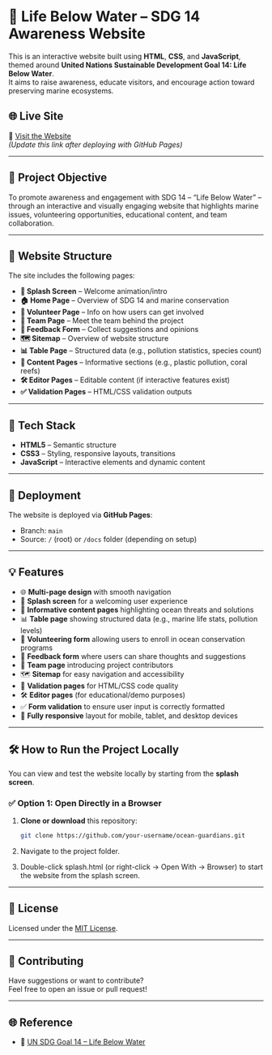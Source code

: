 # 🌊 Life Below Water – SDG 14 Awareness Website

This is an interactive website built using **HTML**, **CSS**, and **JavaScript**, themed around **United Nations Sustainable Development Goal 14: Life Below Water**.  
It aims to raise awareness, educate visitors, and encourage action toward preserving marine ecosystems.

## 🌐 Live Site

🔗 [Visit the Website](https://your-username.github.io/life-below-water-awareness-site/)  
_(Update this link after deploying with GitHub Pages)_

---

## 🎯 Project Objective

To promote awareness and engagement with SDG 14 – “Life Below Water” – through an interactive and visually engaging website that highlights marine issues, volunteering opportunities, educational content, and team collaboration.

---

## 📁 Website Structure

The site includes the following pages:

- **🔵 Splash Screen** – Welcome animation/intro
- **🏠 Home Page** – Overview of SDG 14 and marine conservation
- **🤝 Volunteer Page** – Info on how users can get involved
- **👥 Team Page** – Meet the team behind the project
- **📝 Feedback Form** – Collect suggestions and opinions
- **🗺️ Sitemap** – Overview of website structure
- **📊 Table Page** – Structured data (e.g., pollution statistics, species count)
- **📄 Content Pages** – Informative sections (e.g., plastic pollution, coral reefs)
- **🛠️ Editor Pages** – Editable content (if interactive features exist)
- **✅ Validation Pages** – HTML/CSS validation outputs

---

## 🧰 Tech Stack

- **HTML5** – Semantic structure
- **CSS3** – Styling, responsive layouts, transitions
- **JavaScript** – Interactive elements and dynamic content

---

## 📌 Deployment

The website is deployed via **GitHub Pages**:

- Branch: `main`
- Source: `/` (root) or `/docs` folder (depending on setup)

---

## 💡 Features

- 🌐 **Multi-page design** with smooth navigation
- 👋 **Splash screen** for a welcoming user experience
- 📖 **Informative content pages** highlighting ocean threats and solutions
- 📊 **Table page** showing structured data (e.g., marine life stats, pollution levels)
- 🤝 **Volunteering form** allowing users to enroll in ocean conservation programs
- 📝 **Feedback form** where users can share thoughts and suggestions
- 👥 **Team page** introducing project contributors
- 🗺️ **Sitemap** for easy navigation and accessibility
- 🧪 **Validation pages** for HTML/CSS code quality
- 🛠️ **Editor pages** (for educational/demo purposes)
- ✅ **Form validation** to ensure user input is correctly formatted
- 📱 **Fully responsive** layout for mobile, tablet, and desktop devices

---

## 🛠️ How to Run the Project Locally

You can view and test the website locally by starting from the **splash screen**.

### ✅ Option 1: Open Directly in a Browser

1. **Clone or download** this repository:
   ```bash
   git clone https://github.com/your-username/ocean-guardians.git

2. Navigate to the project folder.

3. Double-click splash.html (or right-click → Open With → Browser) to start the website from the splash screen.
---

## 📜 License

Licensed under the [MIT License](LICENSE).

---

## 🙌 Contributing

Have suggestions or want to contribute?  
Feel free to open an issue or pull request!

---

## 🌐 Reference

- 🔗 [UN SDG Goal 14 – Life Below Water](https://sdgs.un.org/goals/goal14)
